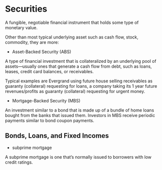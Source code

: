 # Securities

A fungible, negotiable financial instrument that holds some type of monetary value.

Other than most typical underlying asset such as cash flow, stock, commodity, they are more:

* Asset-Backed Security (ABS)

A type of financial investment that is collateralized by an underlying pool of assets—usually ones that generate a cash flow from debt, such as loans, leases, credit card balances, or receivables. 

Typical examples are Evergrand using future house selling receivables as guaranty (collateral) requesting for loans, a company taking its 1 year future revenues/profits as guaranty (collateral) requesting for urgent money.

* Mortgage-Backed Security (MBS)

An investment similar to a bond that is made up of a bundle of home loans bought from the banks that issued them. Investors in MBS receive periodic payments similar to bond coupon payments. 

## Bonds, Loans, and Fixed Incomes

* subprime mortgage

A subprime mortgage is one that’s normally issued to borrowers with low credit ratings. 
